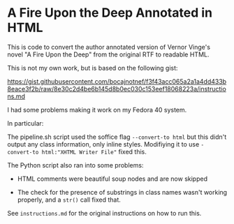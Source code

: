 # A Fire Upon the Deep Annotated in HTML

This is code to convert the author annotated version of Vernor Vinge's novel "A
Fire Upon the Deep" from the original RTF to readable HTML.

This is not my own work, but is based on the following gist:

https://gist.githubusercontent.com/bocajnotnef/f3f43acc065a2a1a4dd433b8eace3f2b/raw/8e30c2d4be6b145d8b0ec030c153eef18068223a/instructions.md

I had some problems making it work on my Fedora 40 system.

In particular:

The pipeline.sh script used the soffice flag `--convert-to html` but this didn't
output any class information, only inline styles. Modifiying it to use
`-convert-to html:"XHTML Writer File"` fixed this.

The Python script also ran into some problems: 

* HTML comments were beautiful soup nodes and are now skipped

* The check for the presence of substrings in class names wasn't working
  properly, and a `str()` call fixed that.

See `instructions.md` for the original instructions on how to run this.